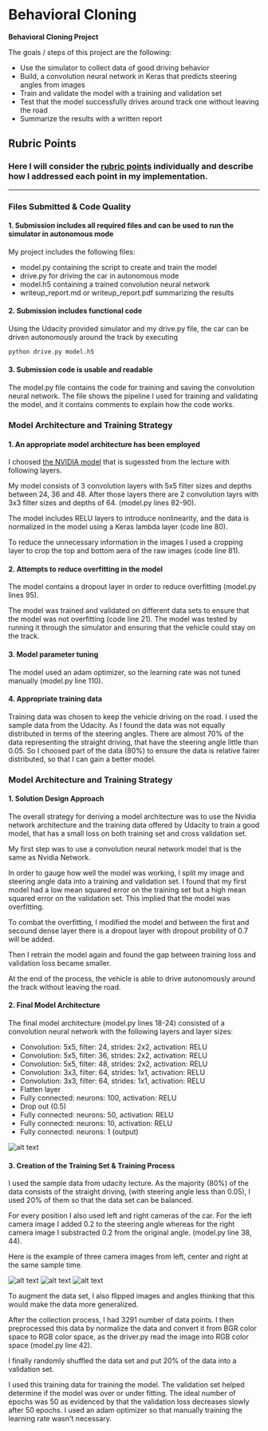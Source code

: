# **Behavioral Cloning** 

**Behavioral Cloning Project**

The goals / steps of this project are the following:
* Use the simulator to collect data of good driving behavior
* Build, a convolution neural network in Keras that predicts steering angles from images
* Train and validate the model with a training and validation set
* Test that the model successfully drives around track one without leaving the road
* Summarize the results with a written report


[//]: # (Image References)

[image1]: ./examples/cnn-architecture-624x890.png "Model Visualization"
[image3]: ./examples/left_2016_12_01_13_46_38_947.jpg "left camera image"
[image4]: ./examples/center_2016_12_01_13_46_38_947.jpg "center camera image"
[image5]: ./examples/right_2016_12_01_13_46_38_947.jpg "right camera image"


## Rubric Points
### Here I will consider the [rubric points](https://review.udacity.com/#!/rubrics/432/view) individually and describe how I addressed each point in my implementation.  

---
### Files Submitted & Code Quality

#### 1. Submission includes all required files and can be used to run the simulator in autonomous mode

My project includes the following files:
* model.py containing the script to create and train the model
* drive.py for driving the car in autonomous mode
* model.h5 containing a trained convolution neural network 
* writeup_report.md or writeup_report.pdf summarizing the results

#### 2. Submission includes functional code
Using the Udacity provided simulator and my drive.py file, the car can be driven autonomously around the track by executing 
```sh
python drive.py model.h5
```

#### 3. Submission code is usable and readable

The model.py file contains the code for training and saving the convolution neural network. The file shows the pipeline I used for training and validating the model, and it contains comments to explain how the code works.

### Model Architecture and Training Strategy

#### 1. An appropriate model architecture has been employed

I choosed [the NVIDIA model](https://devblogs.nvidia.com/parallelforall/deep-learning-self-driving-cars/) that is sugessted from the lecture with following layers.

My model consists of 3 convolution layers with 5x5 filter sizes and depths between 24, 36 and 48. After those layers there are 2 convolution layrs with 3x3 filter sizes and depths of 64. (model.py lines 82-90).

The model includes RELU layers to introduce nonlinearity, and the data is normalized in the model using a Keras lambda layer (code line 80). 

To reduce the unnecessary information in the images I used a cropping layer to crop the top and bottom aera of the raw images (code line 81).

#### 2. Attempts to reduce overfitting in the model

The model contains a dropout layer in order to reduce overfitting (model.py lines 95). 

The model was trained and validated on different data sets to ensure that the model was not overfitting (code line 21). The model was tested by running it through the simulator and ensuring that the vehicle could stay on the track.

#### 3. Model parameter tuning

The model used an adam optimizer, so the learning rate was not tuned manually (model.py line 110).

#### 4. Appropriate training data

Training data was chosen to keep the vehicle driving on the road. I used the sample data from the Udacity. As I found the data was not equally distributed in terms of the steering angles. There are almost 70% of the data representing the straight driving, that have the steering angle little than 0.05. So I choosed part of the data (80%) to ensure the data is relative fairer distributed, so that I can gain a better model.

### Model Architecture and Training Strategy

#### 1. Solution Design Approach

The overall strategy for deriving a model architecture was to use the Nvidia network architecture and the training data offered by Udacity to train a good model, that has a small loss on both training set and cross validation set.

My first step was to use a convolution neural network model that is the same as Nvidia Network.

In order to gauge how well the model was working, I split my image and steering angle data into a training and validation set. I found that my first model had a low mean squared error on the training set but a high mean squared error on the validation set. This implied that the model was overfitting. 

To combat the overfitting, I modified the model and between the first and secound dense layer there is a dropout layer with dropout probility of 0.7 will be added.

Then I retrain the model again and found the gap between training loss and validation loss became smaller.

At the end of the process, the vehicle is able to drive autonomously around the track without leaving the road.

#### 2. Final Model Architecture

The final model architecture (model.py lines 18-24) consisted of a convolution neural network with the following layers and layer sizes:

- Convolution: 5x5, filter: 24, strides: 2x2, activation: RELU
- Convolution: 5x5, filter: 36, strides: 2x2, activation: RELU
- Convolution: 5x5, filter: 48, strides: 2x2, activation: RELU
- Convolution: 3x3, filter: 64, strides: 1x1, activation: RELU
- Convolution: 3x3, filter: 64, strides: 1x1, activation: RELU
- Flatten layer
- Fully connected: neurons: 100, activation: RELU
- Drop out (0.5)
- Fully connected: neurons:  50, activation: RELU
- Fully connected: neurons:  10, activation: RELU
- Fully connected: neurons:   1 (output)

![alt text][image1]

#### 3. Creation of the Training Set & Training Process

I used the sample data from udacity lecture. As the majority (80%) of the data consists of the straight driving, (with steering angle less than 0.05), I used 20% of them so that the data set can be balanced. 


For every position I also used left and right cameras of the car. For the left camera image I added 0.2 to the steering angle whereas for the right camera image I substracted 0.2 from the original angle. (model.py line 38, 44).

Here is the example of three camera images from left, center and right at the same sample time.

![alt text][image3]
![alt text][image4]
![alt text][image5]

To augment the data set, I also flipped images and angles thinking that this would make the data more generalized.

After the collection process, I had 3291 number of data points. I then preprocessed this data by normalize the data and convert it from BGR color space to RGB color space, as the driver.py read the image into RGB color space (model.py line 42).


I finally randomly shuffled the data set and put 20% of the data into a validation set. 

I used this training data for training the model. The validation set helped determine if the model was over or under fitting. The ideal number of epochs was 50 as evidenced by that the validation loss decreases slowly after 50 epochs. I used an adam optimizer so that manually training the learning rate wasn't necessary.
